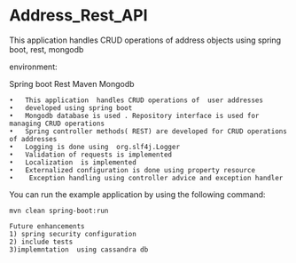 # Address_Rest_API
This application  handles CRUD operations of address objects using spring boot, rest, mongodb



environment:

Spring boot
Rest
Maven
Mongodb


	•	This application  handles CRUD operations of  user addresses
	•	developed using spring boot
	•	Mongodb database is used . Repository interface is used for managing CRUD operations
	•	Spring controller methods( REST) are developed for CRUD operations of addresses
	•	Logging is done using  org.slf4j.Logger
	•	Validation of requests is implemented
	•	Localization  is implemented
	•	Externalized configuration is done using property resource
	•	 Exception handling using controller advice and exception handler
	   
	

You can run the example application by using the following command:

    mvn clean spring-boot:run
    
    Future enhancements
    1) spring security configuration
    2) include tests
    3)implemntation  using cassandra db
